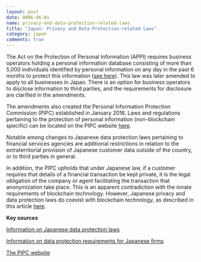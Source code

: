 ```yaml
---
layout: post
date: 0006-06-01
name: privacy-and-data-protection-related-laws
title: "Japan: Privacy and Data Protection-related Laws"
category: japan
comments: true
---
```


The Act on the Protection of Personal Information (APPI) requires business operators holding a personal information database consisting of more than 5,000 individuals identified by personal information on any day in the past 6 months to protect this information ([see here](https://www.dlapiperdataprotection.com/index.html?t=law&c=JP)).  This law was later amended to apply to all businesses in Japan. There is an option for business operators to disclose information to third parties, and the requirements for disclosure are clarified in the amendments.

The amendments also created the Personal Information Protection Commission (PIPC) established in January 2016. Laws and regulations pertaining to the protection of personal information (non-blockchain specific) can be located on the PIPC website [here](https://www.ppc.go.jp/en/legal/).

Notable among changes to Japanese data protection laws pertaining to financial services agencies are additional restrictions in relation to the extraterritorial provision of Japanese customer data outside of the country, or to third parties in general.

In addition, the PIPC upholds that under Japanese law, if a customer requires that details of a financial transaction be kept private, it is the legal obligation of the company or agent facilitating the transaction that anonymization take place. This is an apparent contradiction with the innate requirements of blockchain technology. However, Japanese privacy and data protection laws do coexist with blockchain technology, as described in this article [here](https://www.nikkei.com/article/DGXMZO21027660S7A910C1000000/).

**Key sources**

[Information on Japanese data protection laws](http://www.mondaq.com/x/231450/data+protection/Data+Protection+Laws+of+the+World+Handbook+Second+Edition+Japan)

[Information on data protection requirements for Japanese firms](https://www.whitecase.com/publications/article/transfer-personal-data-under-japans-amended-personal-information-protection-act)

[The PIPC website](https://www.ppc.go.jp/en/legal)
